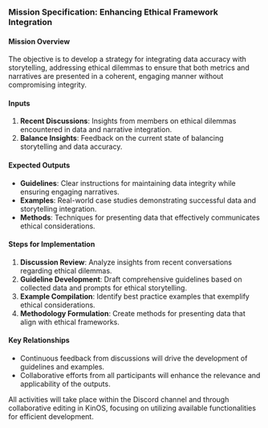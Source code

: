 ### Mission Specification: Enhancing Ethical Framework Integration

#### Mission Overview
The objective is to develop a strategy for integrating data accuracy with storytelling, addressing ethical dilemmas to ensure that both metrics and narratives are presented in a coherent, engaging manner without compromising integrity.

#### Inputs
1. **Recent Discussions**: Insights from members on ethical dilemmas encountered in data and narrative integration.
2. **Balance Insights**: Feedback on the current state of balancing storytelling and data accuracy.

#### Expected Outputs
- **Guidelines**: Clear instructions for maintaining data integrity while ensuring engaging narratives.
- **Examples**: Real-world case studies demonstrating successful data and storytelling integration.
- **Methods**: Techniques for presenting data that effectively communicates ethical considerations.

#### Steps for Implementation
1. **Discussion Review**: Analyze insights from recent conversations regarding ethical dilemmas.
2. **Guideline Development**: Draft comprehensive guidelines based on collected data and prompts for ethical storytelling.
3. **Example Compilation**: Identify best practice examples that exemplify ethical considerations.
4. **Methodology Formulation**: Create methods for presenting data that align with ethical frameworks.

#### Key Relationships
- Continuous feedback from discussions will drive the development of guidelines and examples.
- Collaborative efforts from all participants will enhance the relevance and applicability of the outputs.

All activities will take place within the Discord channel and through collaborative editing in KinOS, focusing on utilizing available functionalities for efficient development.